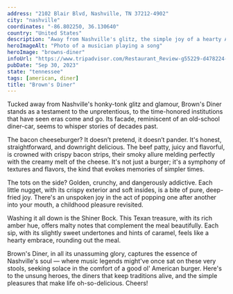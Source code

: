 ```yaml
---
address: "2102 Blair Blvd, Nashville, TN 37212-4902"
city: "nashville"
coordinates: "-86.802250, 36.130640"
country: "United States"
description: "Away from Nashville's glitz, the simple joy of a hearty American meal"
heroImageAlt: "Photo of a musician playing a song"
heroImage: "browns-diner"
infoUrl: "https://www.tripadvisor.com/Restaurant_Review-g55229-d478224-Reviews-Brown_s_Diner-Nashville_Davidson_County_Tennessee.html"
pubDate: "Sep 30, 2023"
state: "tennessee"
tags: [american, diner]
title: "Brown's Diner"
---
```


Tucked away from Nashville's honky-tonk glitz and glamour, Brown's Diner stands as a testament to the unpretentious, to the time-honored institutions that have seen eras come and go. Its facade, reminiscent of an old-school diner-car, seems to whisper stories of decades past.

The bacon cheeseburger? It doesn’t pretend, it doesn’t pander. It's honest, straightforward, and downright delicious. The beef patty, juicy and flavorful, is crowned with crispy bacon strips, their smoky allure melding perfectly with the creamy melt of the cheese. It's not just a burger; it's a symphony of textures and flavors, the kind that evokes memories of simpler times.

The tots on the side? Golden, crunchy, and dangerously addictive. Each little nugget, with its crispy exterior and soft insides, is a bite of pure, deep-fried joy. There's an unspoken joy in the act of popping one after another into your mouth, a childhood pleasure revisited.

Washing it all down is the Shiner Bock. This Texan treasure, with its rich amber hue, offers malty notes that complement the meal beautifully. Each sip, with its slightly sweet undertones and hints of caramel, feels like a hearty embrace, rounding out the meal.

Brown's Diner, in all its unassuming glory, captures the essence of Nashville's soul — where music legends might've once sat on these very stools, seeking solace in the comfort of a good ol' American burger. Here's to the unsung heroes, the diners that keep traditions alive, and the simple pleasures that make life oh-so-delicious. Cheers!
